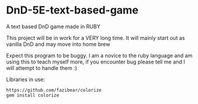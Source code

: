 # DnD-5E-text-based-game


A text based DnD game made in RUBY

This project will be in work for a VERY long time. It will mainly start out as vanilla DnD and may move into home brew

Expect this program to be buggy. I am a novice to the ruby language and am using this to teach myself more, if you encounter bug please tell me and I will attempt to handle them :)



Libraries in use:

    https://github.com/fazibear/colorize
    gem install colorize
